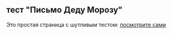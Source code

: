 ## тест "Письмо Деду Морозу"

Это простая страница с шутливым тестом: [посмотрите сами](http://nadia902.github.io/test-dedMoroz/)
